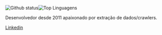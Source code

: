 
![Github status](https://github-readme-stats.vercel.app/api?username=minprogramador&show_icons=true&theme=dark)![Top Linguagens](https://github-readme-stats.vercel.app/api/top-langs/?username=minprogramador&layout=compact)

Desenvolvedor desde 2011 apaixonado por extração de dados/crawlers.

[Linkedin](https://br.linkedin.com/in/brunnodu)

